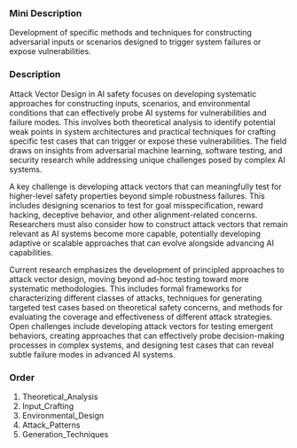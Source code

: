 ### Mini Description

Development of specific methods and techniques for constructing adversarial inputs or scenarios designed to trigger system failures or expose vulnerabilities.

### Description

Attack Vector Design in AI safety focuses on developing systematic approaches for constructing inputs, scenarios, and environmental conditions that can effectively probe AI systems for vulnerabilities and failure modes. This involves both theoretical analysis to identify potential weak points in system architectures and practical techniques for crafting specific test cases that can trigger or expose these vulnerabilities. The field draws on insights from adversarial machine learning, software testing, and security research while addressing unique challenges posed by complex AI systems.

A key challenge is developing attack vectors that can meaningfully test for higher-level safety properties beyond simple robustness failures. This includes designing scenarios to test for goal misspecification, reward hacking, deceptive behavior, and other alignment-related concerns. Researchers must also consider how to construct attack vectors that remain relevant as AI systems become more capable, potentially developing adaptive or scalable approaches that can evolve alongside advancing AI capabilities.

Current research emphasizes the development of principled approaches to attack vector design, moving beyond ad-hoc testing toward more systematic methodologies. This includes formal frameworks for characterizing different classes of attacks, techniques for generating targeted test cases based on theoretical safety concerns, and methods for evaluating the coverage and effectiveness of different attack strategies. Open challenges include developing attack vectors for testing emergent behaviors, creating approaches that can effectively probe decision-making processes in complex systems, and designing test cases that can reveal subtle failure modes in advanced AI systems.

### Order

1. Theoretical_Analysis
2. Input_Crafting
3. Environmental_Design
4. Attack_Patterns
5. Generation_Techniques
